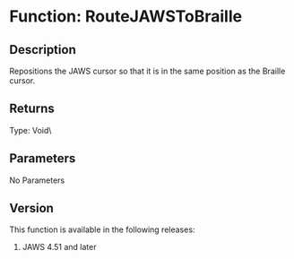 # Function: RouteJAWSToBraille

## Description

Repositions the JAWS cursor so that it is in the same position as the
Braille cursor.

## Returns

Type: Void\

## Parameters

No Parameters

## Version

This function is available in the following releases:

1.  JAWS 4.51 and later
